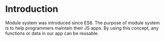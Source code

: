 # Introduction

Module system was introduced since ES6. The purpose of module system is to help programmers maintain their JS apps. By using this concept, any functions or data in our app can be reusable.